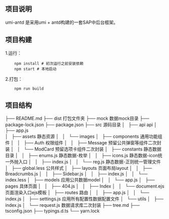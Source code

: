 ## 项目说明

umi-antd 是采用umi + antd构建的一套SAP中后台框架。

## 项目构建

1.运行：

```
    npm install # 初次运行之前安装依赖
    npm start # 本地启动
```

2.打包：

```
    npm run build
```

## 项目结构

├── README.md
├── dist                                        打包文件夹
├── mock                                        数据mock目录
├── package-lock.json
├── package.json
├── src                                         源码目录
│   ├── api                                     api
│   ├── app.js                                  
│   ├── assets                                  静态资源
│   │   └── images
│   ├── components                              通用功能组件
│   │   ├── Auth                                权限组件
│   │   ├── Message                             预留公共弹窗等组件二次封装
│   │   └── ModCard                             预留选项卡组件二次封装
│   ├── constants                               静态数据目录
│   │   ├── enums.js                            静态数据-枚举
│   │   ├── icons.js                            静态数据-icon统一外抛入口
│   │   ├── index.js
│   │   └── reg.js                              静态数据-正则统一管理文件
│   ├── global.less                             公共样式
│   ├── layouts                                 页面布局layout
│   │   ├── Breadcrumbs.js
│   │   ├── Sidebar.js
│   │   ├── index.js
│   │   └── index.less
│   ├── models                                  应用公共数据model
│   │   └── app.js
│   ├── pages                                   具体页面
│   │   ├── 404.js
│   │   ├── Index
│   │   └── document.ejs                        页面渲染入口ejs模板
│   ├── routes                                  路由
│   │   ├── app.js
│   │   └── index.js
│   ├── settings.js                             应用所有配置性数据配置文件
│   └── utils
│       ├── index.js
│       └── request.js                          数据请求库二次封装
├── tree.md
├── tsconfig.json
├── typings.d.ts
└── yarn.lock
